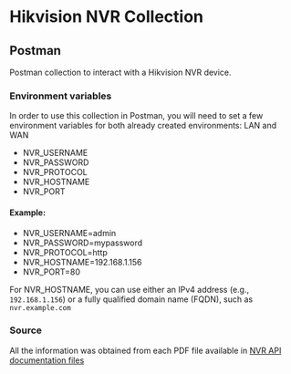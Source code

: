# Hikvision NVR Collection 

## Postman

Postman collection to interact with a Hikvision NVR device.

### Environment variables

In order to use this collection in Postman, you will need to set a few environment variables for both already created environments: LAN and WAN

- NVR_USERNAME
- NVR_PASSWORD
- NVR_PROTOCOL
- NVR_HOSTNAME
- NVR_PORT

#### Example:

- NVR_USERNAME=admin
- NVR_PASSWORD=mypassword
- NVR_PROTOCOL=http
- NVR_HOSTNAME=192.168.1.156
- NVR_PORT=80

For NVR_HOSTNAME, you can use either an IPv4 address (e.g., `192.168.1.156`) or a fully qualified domain name (FQDN), such as `nvr.example.com`

### Source

All the information was obtained from each PDF file available in [NVR API documentation files](./NVR%20API%20documentation%20files/)